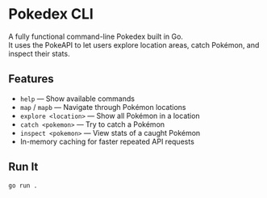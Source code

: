 # Pokedex CLI

A fully functional command-line Pokedex built in Go.  
It uses the PokeAPI to let users explore location areas, catch Pokémon, and inspect their stats.

## Features

- `help` — Show available commands
- `map` / `mapb` — Navigate through Pokémon locations
- `explore <location>` — Show all Pokémon in a location
- `catch <pokemon>` — Try to catch a Pokémon
- `inspect <pokemon>` — View stats of a caught Pokémon
- In-memory caching for faster repeated API requests

## Run It

```bash
go run .
